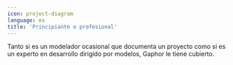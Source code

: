 ```yaml
---
icon: project-diagram
language: es
title: 'Principiante o profesional'
---
```


Tanto si es un modelador ocasional que documenta un proyecto como si es un
experto en desarrollo dirigido por modelos, Gaphor le tiene cubierto.
